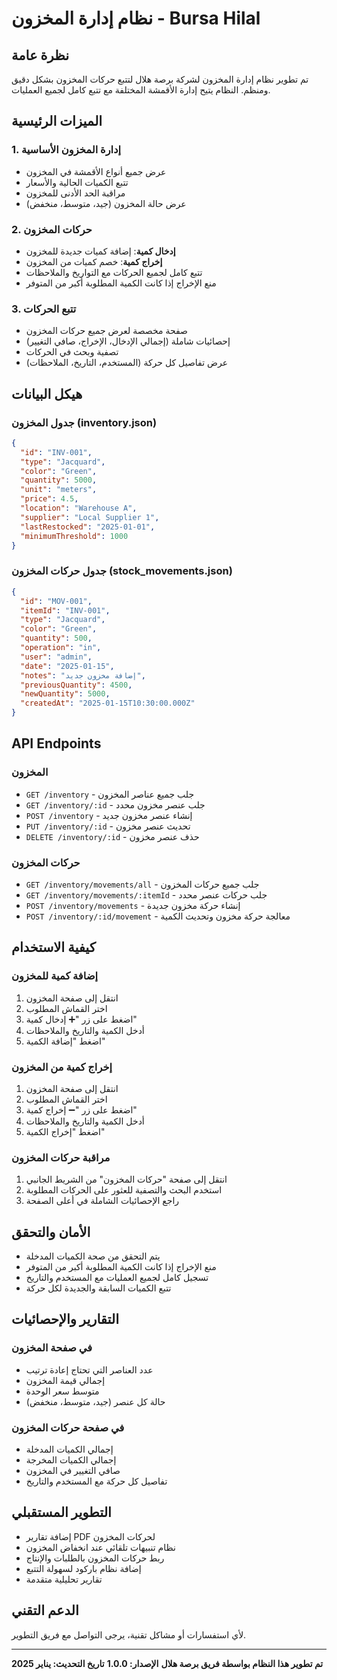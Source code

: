 # نظام إدارة المخزون - Bursa Hilal

## نظرة عامة

تم تطوير نظام إدارة المخزون لشركة برصة هلال لتتبع حركات المخزون بشكل دقيق ومنظم. النظام يتيح إدارة الأقمشة المختلفة مع تتبع كامل لجميع العمليات.

## الميزات الرئيسية

### 1. إدارة المخزون الأساسية
- عرض جميع أنواع الأقمشة في المخزون
- تتبع الكميات الحالية والأسعار
- مراقبة الحد الأدنى للمخزون
- عرض حالة المخزون (جيد، متوسط، منخفض)

### 2. حركات المخزون
- **إدخال كمية**: إضافة كميات جديدة للمخزون
- **إخراج كمية**: خصم كميات من المخزون
- تتبع كامل لجميع الحركات مع التواريخ والملاحظات
- منع الإخراج إذا كانت الكمية المطلوبة أكبر من المتوفر

### 3. تتبع الحركات
- صفحة مخصصة لعرض جميع حركات المخزون
- إحصائيات شاملة (إجمالي الإدخال، الإخراج، صافي التغيير)
- تصفية وبحث في الحركات
- عرض تفاصيل كل حركة (المستخدم، التاريخ، الملاحظات)

## هيكل البيانات

### جدول المخزون (inventory.json)
```json
{
  "id": "INV-001",
  "type": "Jacquard",
  "color": "Green",
  "quantity": 5000,
  "unit": "meters",
  "price": 4.5,
  "location": "Warehouse A",
  "supplier": "Local Supplier 1",
  "lastRestocked": "2025-01-01",
  "minimumThreshold": 1000
}
```

### جدول حركات المخزون (stock_movements.json)
```json
{
  "id": "MOV-001",
  "itemId": "INV-001",
  "type": "Jacquard",
  "color": "Green",
  "quantity": 500,
  "operation": "in",
  "user": "admin",
  "date": "2025-01-15",
  "notes": "إضافة مخزون جديد",
  "previousQuantity": 4500,
  "newQuantity": 5000,
  "createdAt": "2025-01-15T10:30:00.000Z"
}
```

## API Endpoints

### المخزون
- `GET /inventory` - جلب جميع عناصر المخزون
- `GET /inventory/:id` - جلب عنصر مخزون محدد
- `POST /inventory` - إنشاء عنصر مخزون جديد
- `PUT /inventory/:id` - تحديث عنصر مخزون
- `DELETE /inventory/:id` - حذف عنصر مخزون

### حركات المخزون
- `GET /inventory/movements/all` - جلب جميع حركات المخزون
- `GET /inventory/movements/:itemId` - جلب حركات عنصر محدد
- `POST /inventory/movements` - إنشاء حركة مخزون جديدة
- `POST /inventory/:id/movement` - معالجة حركة مخزون وتحديث الكمية

## كيفية الاستخدام

### إضافة كمية للمخزون
1. انتقل إلى صفحة المخزون
2. اختر القماش المطلوب
3. اضغط على زر "➕ إدخال كمية"
4. أدخل الكمية والتاريخ والملاحظات
5. اضغط "إضافة الكمية"

### إخراج كمية من المخزون
1. انتقل إلى صفحة المخزون
2. اختر القماش المطلوب
3. اضغط على زر "➖ إخراج كمية"
4. أدخل الكمية والتاريخ والملاحظات
5. اضغط "إخراج الكمية"

### مراقبة حركات المخزون
1. انتقل إلى صفحة "حركات المخزون" من الشريط الجانبي
2. استخدم البحث والتصفية للعثور على الحركات المطلوبة
3. راجع الإحصائيات الشاملة في أعلى الصفحة

## الأمان والتحقق

- يتم التحقق من صحة الكميات المدخلة
- منع الإخراج إذا كانت الكمية المطلوبة أكبر من المتوفر
- تسجيل كامل لجميع العمليات مع المستخدم والتاريخ
- تتبع الكميات السابقة والجديدة لكل حركة

## التقارير والإحصائيات

### في صفحة المخزون
- عدد العناصر التي تحتاج إعادة ترتيب
- إجمالي قيمة المخزون
- متوسط سعر الوحدة
- حالة كل عنصر (جيد، متوسط، منخفض)

### في صفحة حركات المخزون
- إجمالي الكميات المدخلة
- إجمالي الكميات المخرجة
- صافي التغيير في المخزون
- تفاصيل كل حركة مع المستخدم والتاريخ

## التطوير المستقبلي

- إضافة تقارير PDF لحركات المخزون
- نظام تنبيهات تلقائي عند انخفاض المخزون
- ربط حركات المخزون بالطلبات والإنتاج
- إضافة نظام باركود لسهولة التتبع
- تقارير تحليلية متقدمة

## الدعم التقني

لأي استفسارات أو مشاكل تقنية، يرجى التواصل مع فريق التطوير.

---
**تم تطوير هذا النظام بواسطة فريق برصة هلال**
**الإصدار: 1.0.0**
**تاريخ التحديث: يناير 2025** 